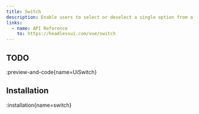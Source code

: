 ```yaml
---
title: Switch
description: Enable users to select or deselect a single option from a set of choices
links:
  - name: API Reference
    to: https://headlessui.com/vue/switch
---
```


## TODO

:preview-and-code{name=UiSwitch}

## Installation

:installation{name=switch}

